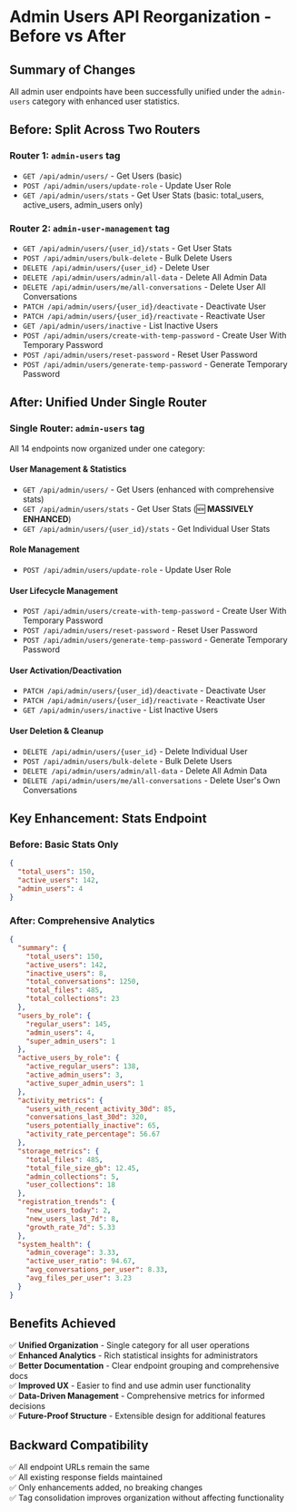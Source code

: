# Admin Users API Reorganization - Before vs After

## Summary of Changes

All admin user endpoints have been successfully unified under the `admin-users` category with enhanced user statistics.

## Before: Split Across Two Routers

### Router 1: `admin-users` tag
- `GET /api/admin/users/` - Get Users (basic)
- `POST /api/admin/users/update-role` - Update User Role  
- `GET /api/admin/users/stats` - Get User Stats (basic: total_users, active_users, admin_users only)

### Router 2: `admin-user-management` tag  
- `GET /api/admin/users/{user_id}/stats` - Get User Stats
- `POST /api/admin/users/bulk-delete` - Bulk Delete Users
- `DELETE /api/admin/users/{user_id}` - Delete User
- `DELETE /api/admin/users/admin/all-data` - Delete All Admin Data
- `DELETE /api/admin/users/me/all-conversations` - Delete User All Conversations
- `PATCH /api/admin/users/{user_id}/deactivate` - Deactivate User
- `PATCH /api/admin/users/{user_id}/reactivate` - Reactivate User
- `GET /api/admin/users/inactive` - List Inactive Users
- `POST /api/admin/users/create-with-temp-password` - Create User With Temporary Password
- `POST /api/admin/users/reset-password` - Reset User Password
- `POST /api/admin/users/generate-temp-password` - Generate Temporary Password

## After: Unified Under Single Router

### Single Router: `admin-users` tag
All 14 endpoints now organized under one category:

#### User Management & Statistics
- `GET /api/admin/users/` - Get Users (enhanced with comprehensive stats)
- `GET /api/admin/users/stats` - Get User Stats (🆕 **MASSIVELY ENHANCED**)
- `GET /api/admin/users/{user_id}/stats` - Get Individual User Stats

#### Role Management  
- `POST /api/admin/users/update-role` - Update User Role

#### User Lifecycle Management
- `POST /api/admin/users/create-with-temp-password` - Create User With Temporary Password
- `POST /api/admin/users/reset-password` - Reset User Password
- `POST /api/admin/users/generate-temp-password` - Generate Temporary Password

#### User Activation/Deactivation
- `PATCH /api/admin/users/{user_id}/deactivate` - Deactivate User
- `PATCH /api/admin/users/{user_id}/reactivate` - Reactivate User
- `GET /api/admin/users/inactive` - List Inactive Users

#### User Deletion & Cleanup
- `DELETE /api/admin/users/{user_id}` - Delete Individual User
- `POST /api/admin/users/bulk-delete` - Bulk Delete Users
- `DELETE /api/admin/users/admin/all-data` - Delete All Admin Data
- `DELETE /api/admin/users/me/all-conversations` - Delete User's Own Conversations

## Key Enhancement: Stats Endpoint

### Before: Basic Stats Only
```json
{
  "total_users": 150,
  "active_users": 142, 
  "admin_users": 4
}
```

### After: Comprehensive Analytics
```json
{
  "summary": {
    "total_users": 150,
    "active_users": 142,
    "inactive_users": 8,
    "total_conversations": 1250,
    "total_files": 485,
    "total_collections": 23
  },
  "users_by_role": {
    "regular_users": 145,
    "admin_users": 4,
    "super_admin_users": 1
  },
  "active_users_by_role": {
    "active_regular_users": 138,
    "active_admin_users": 3,
    "active_super_admin_users": 1
  },
  "activity_metrics": {
    "users_with_recent_activity_30d": 85,
    "conversations_last_30d": 320,
    "users_potentially_inactive": 65,
    "activity_rate_percentage": 56.67
  },
  "storage_metrics": {
    "total_files": 485,
    "total_file_size_gb": 12.45,
    "admin_collections": 5,
    "user_collections": 18
  },
  "registration_trends": {
    "new_users_today": 2,
    "new_users_last_7d": 8,
    "growth_rate_7d": 5.33
  },
  "system_health": {
    "admin_coverage": 3.33,
    "active_user_ratio": 94.67,
    "avg_conversations_per_user": 8.33,
    "avg_files_per_user": 3.23
  }
}
```

## Benefits Achieved

✅ **Unified Organization** - Single category for all user operations  
✅ **Enhanced Analytics** - Rich statistical insights for administrators  
✅ **Better Documentation** - Clear endpoint grouping and comprehensive docs  
✅ **Improved UX** - Easier to find and use admin user functionality  
✅ **Data-Driven Management** - Comprehensive metrics for informed decisions  
✅ **Future-Proof Structure** - Extensible design for additional features  

## Backward Compatibility

✅ All endpoint URLs remain the same  
✅ All existing response fields maintained  
✅ Only enhancements added, no breaking changes  
✅ Tag consolidation improves organization without affecting functionality
